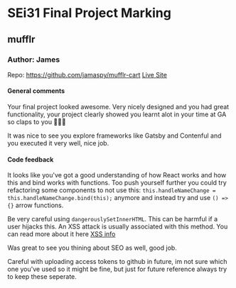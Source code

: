 # SEi31 Final Project Marking

## mufflr
### Author: James
Repo: https://github.com/jamaspy/mufflr-cart
[Live Site](https://mufflr-apparel.netlify.com/)

#### General comments
Your final project looked awesome. Very nicely designed and you had great functionality, your project clearly showed you learnt alot in your time at GA so claps to you 👏👏👏

It was nice to see you explore frameworks like Gatsby and Contenful and you executed it very well, nice job.

#### Code feedback
It looks like you've got a good understanding of how React works and how this and bind works with functions. 
Too push yourself further you could try refactoring some components to not use this: `this.handleNameChange = this.handleNameChange.bind(this);` anymore and instead try and use `() => {}` arrow functions.

Be very careful using `dangerouslySetInnerHTML`. This can be harmful if a user hijacks this. An XSS attack is usually associated with this method. You can read more about it here [XSS info](https://www.owasp.org/index.php/Cross-site_Scripting_(XSS))

Was great to see you thining about SEO as well, good job.

Careful with uploading access tokens to github in future, im not sure which one you've used so it might be fine, but just for future reference always try to keep these seperate.


